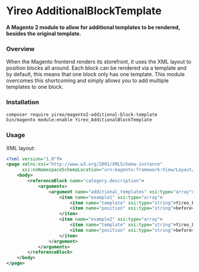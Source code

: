 # Yireo AdditionalBlockTemplate

**A Magento 2 module to allow for additional templates to be rendered, besides the original template.**

### Overview
When the Magento frontend renders its storefront, it uses the XML layout to position blocks all around. Each block can be rendered via a template and by default, this means that one block only has one template. This module overcomes this shortcoming and simply allows you to add multiple templates to one block.

### Installation
```bash
composer require yireo/magento2-additional-block-template
bin/magento module:enable Yireo_AdditionalBlockTemplate
```

### Usage
XML layout:
```xml
<?xml version="1.0"?>
<page xmlns:xsi="http://www.w3.org/2001/XMLSchema-instance"
      xsi:noNamespaceSchemaLocation="urn:magento:framework:View/Layout/etc/page_configuration.xsd">
    <body>
        <referenceBlock name="category.description">
            <arguments>
                <argument name="additional_templates" xsi:type="array">
                    <item name="example1" xsi:type="array">
                        <item name="template" xsi:type="string">Yireo_Example::example.phtml</item>
                        <item name="position" xsi:type="string">before</item>
                    </item>
                    <item name="example2" xsi:type="array">
                        <item name="template" xsi:type="string">Yireo_Example::example.phtml</item>
                        <item name="position" xsi:type="string">before</item>
                    </item>
                </argument>
            </arguments>
        </referenceBlock>
    </body>
</page>
```